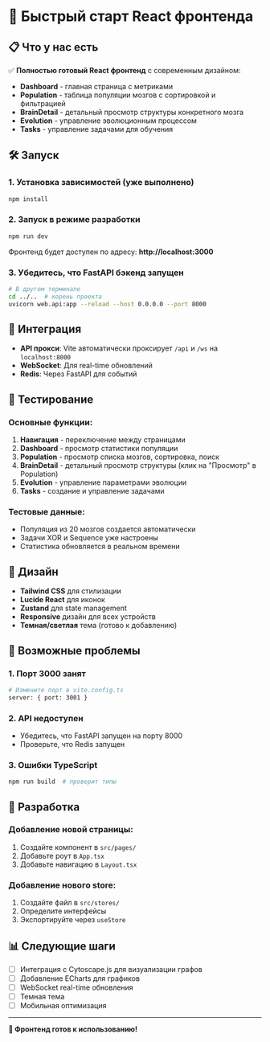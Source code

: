 # 🚀 Быстрый старт React фронтенда

## 📋 Что у нас есть

✅ **Полностью готовый React фронтенд** с современным дизайном:
- **Dashboard** - главная страница с метриками
- **Population** - таблица популяции мозгов с сортировкой и фильтрацией
- **BrainDetail** - детальный просмотр структуры конкретного мозга
- **Evolution** - управление эволюционным процессом
- **Tasks** - управление задачами для обучения

## 🛠️ Запуск

### 1. Установка зависимостей (уже выполнено)
```bash
npm install
```

### 2. Запуск в режиме разработки
```bash
npm run dev
```

Фронтенд будет доступен по адресу: **http://localhost:3000**

### 3. Убедитесь, что FastAPI бэкенд запущен
```bash
# В другом терминале
cd ../..  # корень проекта
uvicorn web.api:app --reload --host 0.0.0.0 --port 8000
```

## 🔗 Интеграция

- **API прокси**: Vite автоматически проксирует `/api` и `/ws` на `localhost:8000`
- **WebSocket**: Для real-time обновлений
- **Redis**: Через FastAPI для событий

## 📱 Тестирование

### Основные функции:
1. **Навигация** - переключение между страницами
2. **Dashboard** - просмотр статистики популяции
3. **Population** - просмотр списка мозгов, сортировка, поиск
4. **BrainDetail** - детальный просмотр структуры (клик на "Просмотр" в Population)
5. **Evolution** - управление параметрами эволюции
6. **Tasks** - создание и управление задачами

### Тестовые данные:
- Популяция из 20 мозгов создается автоматически
- Задачи XOR и Sequence уже настроены
- Статистика обновляется в реальном времени

## 🎨 Дизайн

- **Tailwind CSS** для стилизации
- **Lucide React** для иконок
- **Zustand** для state management
- **Responsive** дизайн для всех устройств
- **Темная/светлая** тема (готово к добавлению)

## 🚨 Возможные проблемы

### 1. Порт 3000 занят
```bash
# Измените порт в vite.config.ts
server: { port: 3001 }
```

### 2. API недоступен
- Убедитесь, что FastAPI запущен на порту 8000
- Проверьте, что Redis запущен

### 3. Ошибки TypeScript
```bash
npm run build  # проверит типы
```

## 🔧 Разработка

### Добавление новой страницы:
1. Создайте компонент в `src/pages/`
2. Добавьте роут в `App.tsx`
3. Добавьте навигацию в `Layout.tsx`

### Добавление нового store:
1. Создайте файл в `src/stores/`
2. Определите интерфейсы
3. Экспортируйте через `useStore`

## 📊 Следующие шаги

- [ ] Интеграция с Cytoscape.js для визуализации графов
- [ ] Добавление ECharts для графиков
- [ ] WebSocket real-time обновления
- [ ] Темная тема
- [ ] Мобильная оптимизация

---

**🎉 Фронтенд готов к использованию!** 